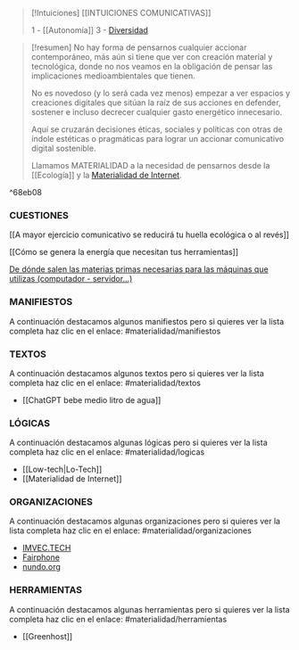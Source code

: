 
> [!Intuiciones]
> [[INTUICIONES COMUNICATIVAS]]
> 
> 1 - [[Autonomía]]
> 3 - [Diversidad](Diversidad.md)


> [!resumen]
> No hay forma de pensarnos cualquier accionar contemporáneo, más aún si tiene que ver con creación material y tecnológica, donde no nos veamos en la obligación de pensar las implicaciones medioambientales que tienen.
> 
> No es novedoso (y lo será cada vez menos) empezar a ver espacios y creaciones digitales que sitúan la raíz de sus acciones en defender, sostener e incluso decrecer cualquier gasto energético innecesario.
> 
> Aquí se cruzarán decisiones éticas, sociales y políticas con otras de índole estéticas o pragmáticas para lograr un accionar comunicativo digital sostenible.
> 
> Llamamos MATERIALIDAD a la necesidad de pensarnos desde la [[Ecología]] y la [Materialidad de Internet](Materialidad%20de%20Internet.md).

^68eb08


### CUESTIONES

[[A mayor ejercicio comunicativo se reducirá tu huella ecológica o al revés]]

[[Cómo se genera la energía que necesitan tus herramientas]]

[De dónde salen las materias primas necesarias para las máquinas que utilizas (computador - servidor...)](Materialidad%20de%20nuestros%20equipos.md)

### MANIFIESTOS
A continuación destacamos algunos manifiestos pero si quieres ver la lista completa haz clic en el enlace: #materialidad/manifiestos 


### TEXTOS
A continuación destacamos algunos textos pero si quieres ver la lista completa haz clic en el enlace: #materialidad/textos 
- [[ChatGPT bebe medio litro de agua]]

### LÓGICAS
A continuación destacamos algunas lógicas pero si quieres ver la lista completa haz clic en el enlace: #materialidad/logicas
 - [[Low-tech|Lo-Tech]]
 - [[Materialidad de Internet]]

### ORGANIZACIONES
A continuación destacamos algunas organizaciones pero si quieres ver la lista completa haz clic en el enlace: #materialidad/organizaciones
- [IMVEC.TECH](IMVEC.TECH.md)
- [Fairphone](Fairphone.md)
- [nundo.org](nundo.org.md)

### HERRAMIENTAS
A continuación destacamos algunas herramientas pero si quieres ver la lista completa haz clic en el enlace: #materialidad/herramientas
- [[Greenhost]]
